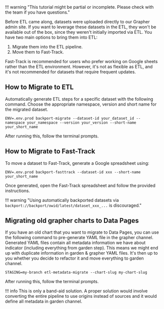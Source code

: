 !!! warning "This tutorial might be partial or incomplete. Please check with the team if you have questions."

Before ETL came along, datasets were uploaded directly to our Grapher admin site. If you want to leverage these datasets in the ETL, they won't be available out of the box, since they weren't initially imported via ETL. You have two main options to bring them into ETL:

1. Migrate them into the ETL pipeline.
2. Move them to Fast-Track.


Fast-Track is recommended for users who prefer working on Google sheets rather than the ETL environment. However, it's not as flexible as ETL, and it's not recommended for datasets that require frequent updates.


## How to Migrate to ETL

Automatically generate ETL steps for a specific dataset with the following command. Choose the appropriate namespace, version and short name for the migrated dataset.

```
ENV=.env.prod backport-migrate --dataset-id your_dataset_id --namespace your_namespace --version your_version --short-name your_short_name
```

After running this, follow the terminal prompts.


## How to Migrate to Fast-Track

To move a dataset to Fast-Track, generate a Google spreadsheet using:

```
ENV=.env.prod backport-fasttrack --dataset-id xxx --short-name your_short_name
```

Once generated, open the Fast-Track spreadsheet and follow the provided instructions.


!!! warning "Using automatically backported datasets via `backport://backport/owid/latest/dataset_xxx_...` is discouraged."


## Migrating old grapher charts to Data Pages

If you have an old chart that you want to migrate to Data Pages, you can use the following command to pre-generate YAML file in the grapher channel. Generated YAML files contain all metadata information we have about indicator (including everything from garden step). This means we might end up with duplicate information in garden & grapher YAML files. It's then up to you whether you decide to refactor it and move everything to garden channel.

```
STAGING=my-branch etl-metadata-migrate --chart-slug my-chart-slug
```

After running this, follow the terminal prompts.

!!! info
    This is only a band-aid solution. A proper solution would involve converting the entire pipeline to use origins instead of sources and it would
    define all metadata in garden channel.
